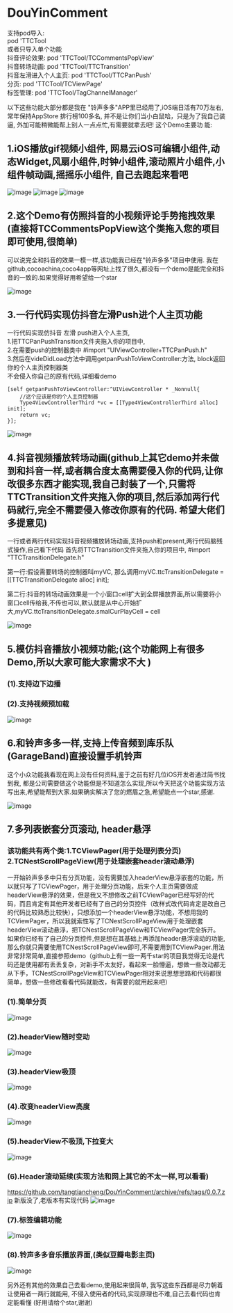 # DouYinComment
支持pod导入:  
pod 'TTCTool  
或者只导入单个功能  
抖音评论效果: pod 'TTCTool/TCCommentsPopView'  
抖音转场动画: pod 'TTCTool/TTCTransition'  
抖音左滑进入个人主页: pod 'TTCTool/TTCPanPush'  
分页: pod 'TTCTool/TCViewPage'  
标签管理: pod 'TTCTool/TagChannelManager'  




以下这些功能大部分都是我在 "铃声多多"APP里已经用了,iOS端日活有70万左右, 常年保持AppStore 排行榜100多名, 并不是让你们当小白鼠哈，只是为了我自己装逼, 外加可能稍微能帮上别人一点点忙,有需要就拿去吧!
这个Demo主要功 能:

## 1.iOS播放gif视频小组件, 网易云iOS可编辑小组件,动态Widget,风扇小组件,时钟小组件,滚动照片小组件,小组件帧动画,摇摇乐小组件, 自己去跑起来看吧

![image](https://github.com/tangtiancheng/ttcgif/blob/master/gif/小组件动画.gif)
![image](https://github.com/tangtiancheng/ttcgif/blob/master/gif/小组件添加.gif)
![image](https://github.com/tangtiancheng/ttcgif/blob/master/gif/小组件编辑.gif)



## 2.这个Demo有仿照抖音的小视频评论手势拖拽效果 (直接将TCCommentsPopView这个类拖入您的项目即可使用,很简单)
可以说完全和抖音的效果一模一样,该功能我已经在"铃声多多"项目中使用. 我在github,cocoachina,coco4app等网址上找了很久,都没有一个demo是能完全和抖音的一致的.如果觉得好用希望给一个star

![image](https://github.com/tangtiancheng/ttcgif/blob/master/gif/comment.gif)

## 3.一行代码实现仿抖音左滑Push进个人主页功能
  一行代码实现仿抖音 左滑 push进入个人主页,  
    1.把TTCPanPushTransition文件夹拖入你的项目中,  
    2.在需要push的控制器类中  #import "UIViewController+TTCPanPush.h"  
    3.然后在videDidLoad方法中调用getpanPushToViewController:方法, block返回你的个人主页控制器类  
     不会侵入你自己的原有代码,详细看demo 
     
     
    [self getpanPushToViewController:^UIViewController * _Nonnull{
        //这个应该是你的个人主页控制器
        Type4ViewControllerThird *vc = [[Type4ViewControllerThird alloc] init];
        return vc;
    }];
    

![image](https://github.com/tangtiancheng/ttcgif/blob/master/gif/panPush.gif)

## 4.抖音视频播放转场动画(github上其它demo并未做到和抖音一样,或者耦合度太高需要侵入你的代码,让你改很多东西才能实现,我自己封装了一个,只需将TTCTransition文件夹拖入你的项目,然后添加两行代码就行,完全不需要侵入修改你原有的代码. 希望大佬们多提意见)
一行或者两行代码实现抖音视频播放转场动画,支持push和present,两行代码脑残式操作,自己看下代码
首先将TTCTransition文件夹拖入你的项目中,
#import "TTCTransitionDelegate.h"

第一行:假设需要转场的控制器叫myVC,  那么调用myVC.ttcTransitionDelegate = [[TTCTransitionDelegate alloc] init];

第二行:抖音的转场动画效果是一个小窗口cell扩大到全屏播放界面,所以需要将小窗口cell传给我,不传也可以,默认就是从中心开始扩大,myVC.ttcTransitionDelegate.smalCurPlayCell = cell

![image](https://github.com/tangtiancheng/ttcgif/blob/master/gif/TTCTransition.gif)



## 5.模仿抖音播放小视频功能;(这个功能网上有很多Demo,所以大家可能大家需求不大 )
### (1).支持边下边播
### (2).支持视频预加载
![image](https://github.com/tangtiancheng/ttcgif/blob/master/gif/smallVideoImage.gif)

## 6.和铃声多多一样,支持上传音频到库乐队(GarageBand)直接设置手机铃声
这个小众功能我看现在网上没有任何资料,鉴于之前有好几位iOS开发者通过简书找到我, 都是公司需要做这个功能但是不知道怎么实现,所以今天把这个功能实现方法写出来,希望能帮到大家.如果确实解决了您的燃眉之急,希望能点一个star,感谢.

![image](https://github.com/tangtiancheng/ttcgif/blob/master/gif/GarageBandImage.gif)


## 7.多列表嵌套分页滚动, header悬浮
### 该功能共有两个类:1.TCViewPager(用于处理列表分页)  2.TCNestScrollPageView(用于处理嵌套header滚动悬浮)
一开始铃声多多中只有分页功能，没有需要加入headerView悬浮嵌套的功能，所以就只写了TCViewPager，用于处理分页功能，后来个人主页需要做成headerView悬浮的效果，但是我又不想修改之前TCViewPager已经写好的代码，而且肯定有其他开发者已经有了自己的分页控件（改样式改代码肯定是改自己的代码比较熟悉比较快），只想添加一个headerView悬浮功能，不想用我的TCViewPager，所以我就索性写了TCNestScrollPageView用于处理嵌套headerView滚动悬浮，把TCNestScrollPageView和TCViewPager完全拆开。
如果你已经有了自己的分页控件,但是想在其基础上再添加header悬浮滚动的功能,那么你就只需要使用TCNestScrollPageView即可,不需要用到TCViewPager.用法非常非常简单,直接参照demo（github上有一些一两千star的项目我觉得无论是代码还是使用都有丢丢复杂，对新手不太友好，看起来一脸懵逼，想做一些改动都无从下手，TCNestScrollPageView和TCViewPager相对来说思想思路和代码都很简单，想做一些修改看看代码就能改，有需要的就用起来吧）
### (1).简单分页
![image](https://github.com/tangtiancheng/ttcgif/blob/master/gif/分页效果.gif)
### (2).headerView随时变动
![image](https://github.com/tangtiancheng/ttcgif/blob/master/gif/headerView随时变动.gif)
### (3).headerView吸顶
![image](https://github.com/tangtiancheng/ttcgif/blob/master/gif/headerView吸顶.gif)
### (4).改变headerView高度
![image](https://github.com/tangtiancheng/ttcgif/blob/master/gif/改变headerView高度.gif)
### (5).headerView不吸顶,下拉变大
![image](https://github.com/tangtiancheng/ttcgif/blob/master/gif/headerView不吸顶,下拉变大.gif)
### (6).Header滚动延续(实现方法和网上其它的不太一样,可以看看)
https://github.com/tangtiancheng/DouYinComment/archive/refs/tags/0.0.7.zip 新版没了,老版本有实现代码
![image](https://github.com/tangtiancheng/ttcgif/blob/master/gif/scrolContinue.gif)
### (7).标签编辑功能
![image](https://github.com/tangtiancheng/ttcgif/blob/master/gif/editTag.gif)
### (8).铃声多多音乐播放界面,(类似豆瓣电影主页)
![image](https://github.com/tangtiancheng/ttcgif/blob/master/gif/DDMusic.gif)

另外还有其他的效果自己去看demo,使用起来很简单, 我写这些东西都是尽力朝着让使用者一两行就能用, 不侵入使用者的代码,实现原理也不难,自己去看代码也肯定能看懂 (好用请给个star,谢谢)
